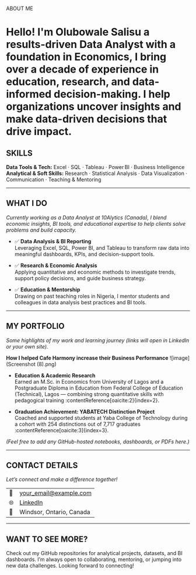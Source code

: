 ABOUT ME
# Hello! I'm Olubowale Salisu a results-driven Data Analyst with a foundation in Economics, I bring over a decade of experience in education, research, and data-informed decision-making. I help organizations uncover insights and make data-driven decisions that drive impact.

## SKILLS  
**Data Tools & Tech:** Excel · SQL · Tableau · Power BI · Business Intelligence  
**Analytical & Soft Skills:** Research · Statistical Analysis · Data Visualization · Communication · Teaching & Mentoring

---

## WHAT I DO  
*Currently working as a Data Analyst at 10Alytics (Canada), I blend economic insights, BI tools, and educational expertise to help clients solve problems and build capacity.*

- ✅ **Data Analysis & BI Reporting**  
  Leveraging Excel, SQL, Power BI, and Tableau to transform raw data into meaningful dashboards, KPIs, and decision-support tools.

- ✅ **Research & Economic Analysis**  
  Applying quantitative and economic methods to investigate trends, support policy decisions, and guide business strategy.

- ✅ **Education & Mentorship**  
  Drawing on past teaching roles in Nigeria, I mentor students and colleagues in data analysis best practices and BI tools.

---

## MY PORTFOLIO  
*Some highlights of my work and learning journey (links will open in LinkedIn or your own site).*

 
  **How I helped Cafe Harmony increase their Business Performance** 
  ![image](Screenshot (8).png)
  
- **Education & Academic Research**  
  Earned an M.Sc. in Economics from University of Lagos and a Postgraduate Diploma in Education from Federal College of Education (Technical), Lagos — combining strong quantitative skills with pedagogical training :contentReference[oaicite:2]{index=2}.

- **Graduation Achievement: YABATECH Distinction Project**  
  Coached and supported students at Yaba College of Technology during a cohort with 254 distinctions out of 7,717 graduates :contentReference[oaicite:3]{index=3}.

*(Feel free to add any GitHub-hosted notebooks, dashboards, or PDFs here.)*

---

## CONTACT DETAILS  
*Let’s connect and make a difference together!*

| | |
|--|--|
| 📧 | <your_email@example.com> |
| 🌐 | [LinkedIn](https://www.linkedin.com/in/olubowale-salisu) |
| 📍 | Windsor, Ontario, Canada |

---

## WANT TO SEE MORE?  
Check out my GitHub repositories for analytical projects, datasets, and BI dashboards. I’m always open to collaborating, mentoring, or jumping into new data challenges. Looking forward to connecting!


